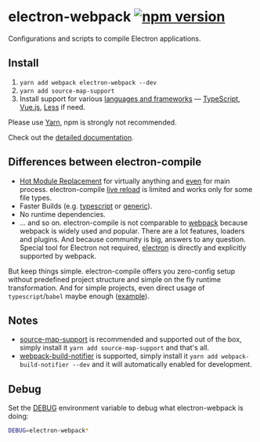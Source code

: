 # electron-webpack [![npm version](https://img.shields.io/npm/v/electron-webpack.svg)](https://npmjs.org/package/electron-webpack)

Configurations and scripts to compile Electron applications.

## Install

1. `yarn add webpack electron-webpack --dev`
2. `yarn add source-map-support`
3. Install support for various [languages and frameworks](https://webpack.electron.build/languages-and-frameworks) —
[TypeScript](https://webpack.electron.build/languages-and-frameworks#typescript),
[Vue.js](https://webpack.electron.build/languages-and-frameworks#vuejs),
[Less](https://webpack.electron.build/languages-and-frameworks#less) if need.

Please use [Yarn](http://yarnpkg.com/), npm is strongly not recommended.

Check out the [detailed documentation](https://webpack.electron.build).

## Differences between electron-compile

* [Hot Module Replacement](https://webpack.js.org/concepts/hot-module-replacement/) for virtually anything and [even](https://webpack.electron.build/hmr) for main process. electron-compile [live reload](https://github.com/electron/electron-compile#live-reload--hot-module-reloading) is limited and works only for some file types.
* Faster Builds (e.g. [typescript](https://github.com/TypeStrong/ts-loader#faster-builds) or [generic](https://github.com/amireh/happypack)).
* No runtime dependencies.
* ... and so on. electron-compile is not comparable to [webpack](https://webpack.js.org) because webpack is widely used and popular. There are a lot features, loaders and plugins. And because community is big, answers to any question. Special tool for Electron not required, [electron](https://webpack.js.org/configuration/target/#string) is directly and explicitly supported by webpack.

But keep things simple. electron-compile offers you zero-config setup without predefined project structure and simple on the fly runtime transformation. And for simple projects, even direct usage of `typescript`/`babel` maybe enough ([example](https://github.com/develar/onshape-desktop-shell)).

## Notes
* [source-map-support](https://github.com/evanw/node-source-map-support) is recommended and supported out of the box, simply install it `yarn add source-map-support` and that's all.
* [webpack-build-notifier](https://github.com/RoccoC/webpack-build-notifier) is supported, simply install it `yarn add webpack-build-notifier --dev` and it will automatically enabled for development.

## Debug

Set the [DEBUG](https://github.com/visionmedia/debug#windows-note) environment variable to debug what electron-webpack is doing:
```bash
DEBUG=electron-webpack*
```